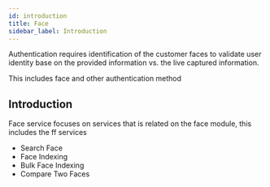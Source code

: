 ```yaml
---
id: introduction
title: Face
sidebar_label: Introduction
---
```


Authentication requires identification of the customer faces to validate user identity base on the provided information vs. the live captured information.

This includes face and other authentication method

## Introduction

Face service focuses on services that is related on the face module, this includes the ff services

- Search Face
- Face Indexing
- Bulk Face Indexing
- Compare Two Faces
